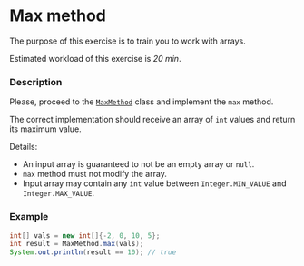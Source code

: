 # Max method

The purpose of this exercise is to train you to work with arrays.

Estimated workload of this exercise is _20 min_.

### Description
Please, proceed to the [`MaxMethod`](src/main/java/com/epam/rd/autotasks/max/MaxMethod.java) class
and implement the `max` method. 

The correct implementation should receive an array of `int` values and return its maximum value.

Details:
- An input array is guaranteed to not be an empty array or `null`.
- `max` method must not modify the array.
- Input array may contain any `int` value between `Integer.MIN_VALUE` and `Integer.MAX_VALUE`. 

### Example
```java
int[] vals = new int[]{-2, 0, 10, 5};
int result = MaxMethod.max(vals);
System.out.println(result == 10); // true
```
